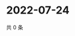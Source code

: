 # 2022-07-24

共 0 条

<!-- BEGIN WEIBO -->
<!-- 最后更新时间 Sun Jul 24 2022 02:18:48 GMT+0800 (China Standard Time) -->

<!-- END WEIBO -->
